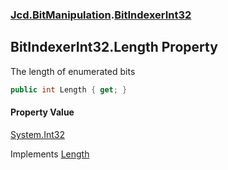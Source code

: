 ### [Jcd.BitManipulation](Jcd_BitManipulation.md 'Jcd.BitManipulation').[BitIndexerInt32](Jcd_BitManipulation_BitIndexerInt32.md 'Jcd.BitManipulation.BitIndexerInt32')
## BitIndexerInt32.Length Property
The length of enumerated bits  
```csharp
public int Length { get; }
```
#### Property Value
[System.Int32](https://docs.microsoft.com/en-us/dotnet/api/System.Int32 'System.Int32')

Implements [Length](Jcd_BitManipulation_IBitIndexer_Length.md 'Jcd.BitManipulation.IBitIndexer.Length')  
